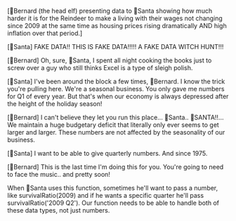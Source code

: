 [🎩Bernard (the head elf) presenting data to 🎅Santa showing how much harder it is for the Reindeer to make a living with their wages not changing since 2009 at the same time as housing prices rising dramatically AND high inflation over that period.]

[🎅Santa] FAKE DATA!! THIS IS FAKE DATA!!!!! A FAKE DATA WITCH HUNT!!!

[🎩Bernard] Oh, sure, 🎅Santa, I spent all night cooking the books just to screw over a guy who still thinks Excel is a type of sleigh polish.

[🎅Santa] I've been around the block a few times, 🎩Bernard. I know the trick you're pulling here. We're a seasonal business. You only gave me numbers for Q1 of every year. But that's when our economy is always depressed after the height of the holiday season!

[🎩Bernard] I can't believe they let you run this place... 🎅Santa.. 🎅SANTA!!... We maintain a huge budgetary deficit that literally only ever seems to get larger and larger. These numbers are not affected by the seasonality of our business.

[🎅Santa] I want to be able to give quarterly numbers. And since 1975.

[🎩Bernard] This is the last time I'm doing this for you. You're going to need to face the music.. and pretty soon!

When 🎅Santa uses this function, sometimes he'll want to pass a number, like survivalRatio(2009) and if he wants a specific quarter he'll pass survivalRatio('2009 Q2'). Our function needs to be able to handle both of these data types, not just numbers.

